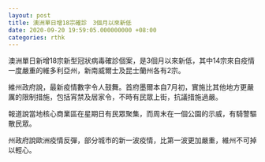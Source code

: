 ```yaml
---
layout: post
title: 澳洲單日增18宗確診　3個月以來新低
date: 2020-09-20 19:59:05.000000000 +08:00
categories: rthk
---
```


澳洲單日新增18宗新型冠狀病毒確診個案，是3個月以來新低，其中14宗來自疫情一度嚴重的維多利亞州，新南威爾士及昆士蘭州各有2宗。

維州政府說，最新疫情數字令人鼓舞。首府墨爾本自7月初，實施比其他地方更嚴厲的限制措施，包括宵禁及居家令，不時有民眾上街，抗議措施過嚴。

報道說當地核心商業區在星期日有民眾聚集，而周末在一個公園的示威，有騎警驅散民眾。

州政府說歐洲疫情反彈，部分城市的新一波疫情，比第一波更加嚴重，維州不可掉以輕心。
